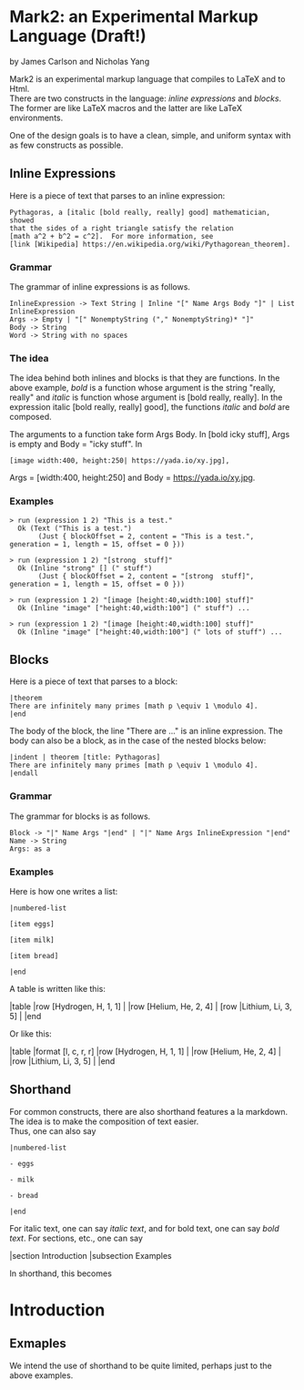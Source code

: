 # Mark2: an Experimental Markup Language (Draft!)

by James Carlson and Nicholas Yang


Mark2 is an experimental markup language that compiles to LaTeX and to Html.  
There are two constructs in the language: _inline expressions_ and _blocks_. 
The former are like LaTeX macros and the latter are like LaTeX environments. 

One of the design goals is to have a clean, simple, and uniform syntax with as few 
constructs as possible.

## Inline Expressions

Here is a piece of text that parses to an inline expression:

    Pythagoras, a [italic [bold really, really] good] mathematician, showed
    that the sides of a right triangle satisfy the relation 
    [math a^2 + b^2 = c^2].  For more information, see
    [link [Wikipedia] https://en.wikipedia.org/wiki/Pythagorean_theorem].


### Grammar

The grammar of inline expressions is as follows.  

    InlineExpression -> Text String | Inline "[" Name Args Body "]" | List InlineExpression
    Args -> Empty | "[" NonemptyString ("," NonemptyString)* "]" 
    Body -> String
    Word -> String with no spaces

### The idea

The idea behind both inlines and blocks is that they are functions. In the 
above example, _bold_ is a function whose argument is the string "really, really"
 and _italic_ is function whose argument is [bold really, really]. In the
 expression italic [bold really, really] good], the functions _italic_ and
 _bold_ are composed.

The arguments to a function take form Args Body.  In [bold icky stuff], 
Args is empty and Body = "icky stuff".  In 

    [image width:400, height:250| https://yada.io/xy.jpg],

Args = [width:400, height:250] and Body = https://yada.io/xy.jpg.


### Examples

```
> run (expression 1 2) "This is a test."
  Ok (Text ("This is a test.") 
       (Just { blockOffset = 2, content = "This is a test.", generation = 1, length = 15, offset = 0 }))

> run (expression 1 2) "[strong  stuff]"
  Ok (Inline "strong" [] (" stuff") 
       (Just { blockOffset = 2, content = "[strong  stuff]", generation = 1, length = 15, offset = 0 }))

> run (expression 1 2) "[image [height:40,width:100] stuff]"
  Ok (Inline "image" ["height:40,width:100"] (" stuff") ... 

> run (expression 1 2) "[image [height:40,width:100] stuff]"
  Ok (Inline "image" ["height:40,width:100"] (" lots of stuff") ... 
```  
    
## Blocks

Here is a piece of text that parses to a block:

    |theorem 
    There are infinitely many primes [math p \equiv 1 \modulo 4].
    |end

The body of the block, the line "There are ..." is an inline expression.
The body can also be a block, as in the case of the nested blocks below:

    |indent | theorem [title: Pythagoras]
    There are infinitely many primes [math p \equiv 1 \modulo 4].
    |endall


### Grammar

The grammar for blocks is as follows.  

    Block -> "|" Name Args "|end" | "|" Name Args InlineExpression "|end"
    Name -> String
    Args: as a

### Examples    

Here is how one writes a list:

    |numbered-list

    [item eggs]

    [item milk]

    [item bread]

    |end

A table is written like this:

|table
  |row [Hydrogen, H, 1, 1] |
  |row [Helium, He, 2, 4]  |
  [row |Lithium, Li, 3, 5] |
|end

Or like this:

|table
  |format [l, c, r, r]
  |row [Hydrogen, H, 1, 1] |
  |row [Helium, He, 2, 4]  |
  |row |Lithium, Li, 3, 5] |
|end


## Shorthand 

For common constructs, there are also shorthand features
a la markdown. The idea is to make the composition of text easier.  
Thus, one can also say

    |numbered-list

    - eggs

    - milk

    - bread

    |end

For italic text, one can say _italic text_, and for bold text, one can say *bold text*.
For sections, etc., one can say 

|section Introduction
|subsection Examples

In shorthand, this becomes

# Introduction
## Exmaples

We intend the use of shorthand to be quite limited, perhaps just to the above examples.
